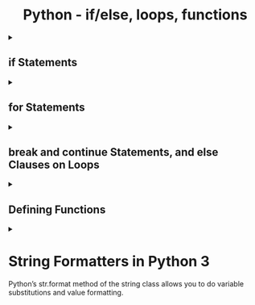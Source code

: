 <div><h1 align="center">Python - if/else, loops, functions</h1></div>

<details>
<summary><h2>if Statements</h2></summary>

most well-known statement type is the if statement

```py
x = int(input("Please enter an integer: "))
Please enter an integer: 42
if x < 0:
    x = 0
    print('Negative changed to zero')
elif x == 0:
    print('Zero')
elif x == 1:
    print('Single')
else:
    print('More')
```

There may be zero or more elif parts, and the other parts are optional.
If you compare equal values in multiple constants, or examine a specific type or attribute, you can also find the coincidence statements useful.

</details>

<details>
<summary><h2>for Statements</h2></summary>

The state statement in Python is a bit different from what is accustomed to C. instead deducting to the user the ability to specify the iteration passstring), in the order in which they appear in the order.

```py
# Measure some strings:
words = ['cat', 'window', 'defenestrate']
for w in words:
    print(w, len(w))

cat 3
window 6
defenestrate 12
```
The code that modifies collections while repeating the same collection can be difficult to succeed.

```py
# Create a sample collection
users = {'Hans': 'active', 'Éléonore': 'inactive', '景太郎': 'active'}

# Strategy:  Iterate over a copy
for user, status in users.copy().items():
    if status == 'inactive':
        del users[user]

# Strategy:  Create a new collection
active_users = {}
for user, status in users.items():
    if status == 'active':
        active_users[user] = status
```

## The range() Function

The Range Incorporated Function is useful when it needs to iterate on a set of numbers.

```py
for i in range(5):
    print(i)

0
1
2
3
4
```

The specified end point is never part of the generated sequence;Range (10) generates 10 values, legal indices for elements of a sequence of length 10.

```py
list(range(5, 10))
[5, 6, 7, 8, 9]

list(range(0, 10, 3))
[0, 3, 6, 9]

list(range(-10, -100, -30))
[-10, -40, -70]
```
To iterate over the indices of a sequence, you can combine range() and len() as follows:

```py
a = ['Mary', 'had', 'a', 'little', 'lamb']
for i in range(len(a)):
    print(i, a[i])

0 Mary
1 had
2 a
3 little
4 lamb
```
A strange thing happens if you just print a range:

```py
range(10)
range (0, 10)
```
In many ways, the object returned by Range () behaves as if it were a list, but in reality it is not.

Hemos visto que la declaración for es una construcción, mientras que una función de ejemplo que usa iterable es sum():

```py
sum(range(4))  # 0 + 1 + 2 + 3
6
```
Más adelante veremos más funciones que devuelven iterables y toman iterables como argumentos.

</details>

<details>
<summary><h2> break and continue Statements, and else Clauses on Loops</h2></summary>

Loop statements may have an else clause; it is executed when the loop terminates through exhaustion of the iterable or when the condition becomes false , but not when the loop is terminated by a break statement.

```py
for n in range(2, 10):
    for x in range(2, n):
        if n % x == 0:
            print(n, 'equals', x, '*', n//x)
            break
    else:
        # loop fell through without finding a factor
        print(n, 'is a prime number')

2 is a prime number
3 is a prime number
4 equals 2 * 2
5 is a prime number
6 equals 2 * 3
7 is a prime number
8 equals 2 * 4
9 equals 3 * 3
```

The continue statement, also borrowed from C, continues with the next iteration of the loop:

```py
for num in range(2, 10):
    if num % 2 == 0:
        print("Found an even number", num)
        continue
    print("Found an odd number", num)

Found an even number 2
Found an odd number 3
Found an even number 4
Found an odd number 5
Found an even number 6
Found an odd number 7
Found an even number 8
Found an odd number 9
```

## pass Statements

The pass statement does nothing. It can be used when a statement is required syntactically but the program requires no action. For example:

```py
while True:
    pass  # Busy-wait for keyboard interrupt (Ctrl+C)
```
This is commonly used for creating minimal classes:
```py
class MyEmptyClass:
    pass
```
</details>


<details>
<summary><h2>Defining Functions</h2></summary>

We can create a function that writes the Fibonacci series to an arbitrary boundary:

```py
def fib(n):    # write Fibonacci series up to n
    """Print a Fibonacci series up to n."""
    a, b = 0, 1
    while a < n:
        print(a, end=' ')
        a, b = b, a+b
    print()

# Now call the function we just defined:
fib(2000)
0 1 1 2 3 5 8 13 21 34 55 89 144 233 377 610 987 1597
```

The keyword def introduces a function definition. It must be followed by the function name and the parenthesized list of formal parameters. The statements that form the body of the function start at the next line, and must be indented.
The execution of a function introduces a new symbol table used for the local variables of the function. More precisely, all variable assignments in a function store the value in the local symbol table; whereas variable references first look in the local symbol table, then in the local symbol tables of enclosing functions, then in the global symbol table, and finally in the table of built-in names. 1 When a function calls another function, or calls itself recursively, a new local symbol table is created for that call.
A function definition associates the function name with the function object in the current symbol table.

```py
fib
<function fib at 10042ed0>
f = fib
f(100)
0 1 1 2 3 5 8 13 21 34 55 89
```
Coming from other languages, you might object that fib is not a function but a procedure since it doesn’t return a value. This value is called None .

```py
fib(0)
print(fib(0))
None
```
It is simple to write a function that returns a list of the numbers of the Fibonacci series, instead of printing it:

```py
def fib2(n):  # return Fibonacci series up to n
    """Return a list containing the Fibonacci series up to n."""
    result = []
    a, b = 0, 1
    while a < n:
        result.append(a)    # see below
        a, b = b, a+b
    return result

f100 = fib2(100)    # call it
f100                # write the result
[0, 1, 1, 2, 3, 5, 8, 13, 21, 34, 55, 89]
```
This example, as usual, demonstrates some new Python features:

* The return statement returns with a value from a function. return without an expression argument returns None. Falling off the end of a function also returns None.

* Append calls a method of the list object result. A method is a function that ‘belongs’ to an object and is named obj. Methodname, where obj is some object , and methodname is the name of a method that is defined by the object’s type.

</details>

<details>
<summary><h1>String Formatters in Python 3</h1>
Python’s str.format method of the string class allows you to do variable substitutions and value formatting.
</summary>

## Using Formatters

Formatters work by putting in one or more replacement fields or placeholders — defined by a pair of curly braces {} — into a string and calling the str.format() method.
You’ll pass into the method the value you want to concatenate with the string. This value will be passed through in the same place that your placeholder is positioned when you run the program.

Let’s print out a string that uses a formatter:

```py
print("Sammy has {} balloons.".format(5))

Output
Sammy has 5 balloons.
```

We can also assign a variable to be equal to the value of a string that has formatter placeholders:

```py
open_string = "Sammy loves {}."
print(open_string.format("open source"))

Output
Sammy loves open source.
```

* You can use multiple pairs of curly braces when using formatters. If we’d like to add another variable substitution to the sentence above, we can do so by adding a second pair of curly braces and passing a second value into the method, we passed two strings into the str.format() method, separating them by a comma.
* We can pass these index numbers into the curly braces that serve as the placeholders in the original string:
* But, if we reverse the index numbers with the parameters of the placeholders we can reverse the values being passed into the string:
```py
print("Sammy the {1} has a pet {0}!".format("shark", "pilot fish"))

Output
Sammy the pilot fish has a pet shark!
```

for more information on how to use str.format: [How To Use String Formatters in Python 3](https://www.digitalocean.com/community/tutorials/how-to-use-string-formatters-in-python-3)
</details>